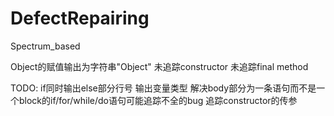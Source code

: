 # DefectRepairing
Spectrum_based

Object的赋值输出为字符串"Object"
未追踪constructor
未追踪final method

TODO:
if同时输出else部分行号
输出变量类型
解决body部分为一条语句而不是一个block的if/for/while/do语句可能追踪不全的bug
追踪constructor的传参
